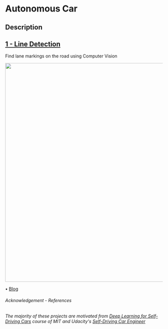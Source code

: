 # Autonomous Car

## Description


## [1 - Line Detection](1-line_detection/)

Find lane markings on the road using Computer Vision

<p align="center">
  <img src="readme_imgs/line_detector.gif" width="700" />
</p>

• [Blog](https://medium.com/@johngatopoulos/line-detection-make-an-autonomous-car-see-road-lines-e3ed984952c)

###### _Acknowledgement - References_

_The majority of these projects are motivated from [Deep Learning for Self-Driving Cars](https://selfdrivingcars.mit.edu) course of MIT and Udacity's [Self-Driving Car Engineer](https://www.udacity.com/school-of-autonomous-systems)_
